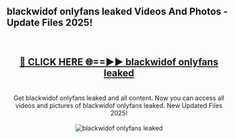<h2>blackwidof onlyfans leaked Videos And Photos - Update Files 2025!</h2>
<br>
<div align="center">
<h2><a href="https://top-ai-tools.click/QrbHav" rel="nofollow">🔴 CLICK HERE 🌐==►► blackwidof onlyfans leaked</a></h2>
<br>
Get blackwidof onlyfans leaked and all content. Now you can access all videos and pictures of blackwidof onlyfans leaked. New Updated Files 2025!
<br>
<br>
<a href="https://top-ai-tools.click/QrbHav" rel="nofollow" data-target="animated-image.originalLink"><img src="https://i.ibb.co.com/WyWwxjT/player-gif2.gif" alt="blackwidof onlyfans leaked" style="max-width: 100%; display: inline-block;" data-target="animated-image.originalImage"></a>
</div>
<br>
